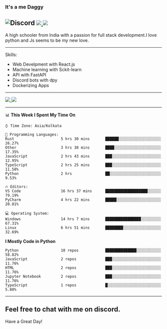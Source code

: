 
### It's a me Daggy

![Discord](https://img.shields.io/discord/491175207122370581?color=black&label=Discord&logo=discord) ![](https://img.shields.io/endpoint?url=https://dev.discordprofiles.me/api/badge/vscode/491174779278065689)<a href="https://github.com/Daggy1234">
  <img src="https://komarev.com/ghpvc/?username=Daggy1234&style=flat-square" />
</a>
 ----

A high schooler from India with a passion for full stack development.I love python and Js seems to be my new love. 

-----

Skills:

- Web Develpment with React.js
- Machine learning with Sckit-learn
- API with FastAPI
- Discord bots with dpy
- Dockerizing Apps

-----
<a href="https://github.com/Daggy1234">
  <img src="https://github-readme-stats.vercel.app/api?username=Daggy1234&show_icons=true&hide_border=true" />
</a><a href="https://github.com/Daggy1234">
  <img src="https://github-readme-stats.vercel.app/api/top-langs/?username=Daggy1234&layout=compact" />
</a>

---

<!--START_SECTION:waka-->
📊 **This Week I Spent My Time On** 

```text
⌚︎ Time Zone: Asia/Kolkata

💬 Programming Languages: 
Rust                     5 hrs 30 mins       ██████░░░░░░░░░░░░░░░░░░░   26.27% 
Other                    3 hrs 38 mins       ████░░░░░░░░░░░░░░░░░░░░░   17.35% 
JavaScript               2 hrs 43 mins       ███░░░░░░░░░░░░░░░░░░░░░░   12.95% 
TypeScript               2 hrs 25 mins       ███░░░░░░░░░░░░░░░░░░░░░░   11.58% 
Python                   2 hrs               ██░░░░░░░░░░░░░░░░░░░░░░░   9.53%

🔥 Editors: 
VS Code                  16 hrs 37 mins      ███████████████████░░░░░░   79.19% 
PyCharm                  4 hrs 22 mins       █████░░░░░░░░░░░░░░░░░░░░   20.81%

💻 Operating System: 
Windows                  14 hrs 7 mins       ████████████████░░░░░░░░░   67.31% 
Linux                    6 hrs 51 mins       ████████░░░░░░░░░░░░░░░░░   32.69%

```

**I Mostly Code in Python** 

```text
Python                   10 repos            ██████████████░░░░░░░░░░░   58.82% 
JavaScript               2 repos             ███░░░░░░░░░░░░░░░░░░░░░░   11.76% 
HTML                     2 repos             ███░░░░░░░░░░░░░░░░░░░░░░   11.76% 
Jupyter Notebook         2 repos             ███░░░░░░░░░░░░░░░░░░░░░░   11.76% 
TypeScript               1 repos             █░░░░░░░░░░░░░░░░░░░░░░░░   5.88%

```



<!--END_SECTION:waka-->

---

Feel free to chat with me on discord.
-----
Have a Great Day!
